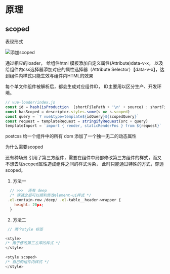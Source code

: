# 原理

## scoped

表现形式

![添加scoped](https://tva1.sinaimg.cn/large/0081Kckwgy1gl18aq3fnqj30x20goab5.jpg)

通过相应的loader， 给组件html 模板添加自定义属性(Attribute)data-v-x， 以及给组件内css选择器添加对应的属性选择器（Attribute Selector）【data-v-x】，达到组件内样式只能生效与组件内HTML的效果

每个单文件组件被解析后，都会生成对应组件ID， ID主要用以区分生产、开发环境。

```js
// vue-loader/index.js
const id = hash(isProduction  (shortFilePath + '\n' + source) : shortFilePath)
const hasScoped = descriptor.styles.some(s => s.scoped)
const query = `? vue&type=template${idQuery}${scopedQuery}`
const request = templateRequest = stringifyRequest(src + query)
templateImport = `import { render, staticRenderFns } from ${request}`
```

postcss 给一个组件中的所有 dom 添加了一个独一无二的动态属性

为什么需要scoped

还有种场景
引用了第三方组件，需要在组件中局部修改第三方组件的样式，而又不想去除scoped属性造成组件之间的样式污染， 此时只能通过特殊的方式，穿透scoped。

1. 方法一

```js
  // >>>  还有 deep
  /* 穿透之后可以顺利修改element-ui样式 */
 .el-contain-row /deep/ .el-table__header-wrapper {
    height: 20px;
  }

```

2. 方法二

```js
 // 两个style 标签

<style>
/* 用于修改第三方库的样式 */
</style>
 
<style scoped>
/* 自己的组件内样式 */
</style>


```

